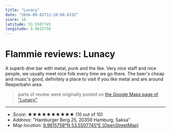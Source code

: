 ```yaml
---
title: "Lunacy"
date: "2016-09-02T12:20:09.633Z"
score: 10
latitude: 53.5507745
longitude: 9.9615758
---
```

# Flammie reviews: Lunacy

A superb dive bar with metal, punk and the like. Very nice staff and nice
people, we usually meet nice folk every time we go there. The beer's
cheap and music's good, definitely a place to visit if you like metal
and are around Reeperbahn area.

> parts of review were originally posted on [the Google Maps page of
  "Lunacy"](https://www.google.com/maps/place//data=!4m2!3m1!1s0x0:0xe701664c347c276e)
* * *
- *Score*: ★★★★★★★★★★ (10 out of 10)
- *Address*: "Hamburger Berg 25, 20359 Hamburg, Saksa"
- *Map location*: [9.9615758°N 53.5507745°E (OpenStreetMap)](https://www.openstreetmap.org/?mlat=53.5507745&mlon=9.9615758&zoom=12)
